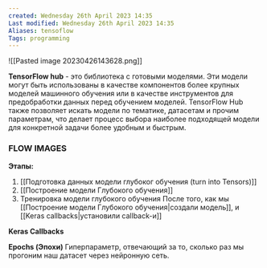 ```yaml
---
created: Wednesday 26th April 2023 14:35
Last modified: Wednesday 26th April 2023 14:35
Aliases: tensoflow
Tags: programming
---
```


![[Pasted image 20230426143628.png]]

**TensorFlow hub** - это библиотека с готовыми моделями. 
Эти модели могут быть использованы в качестве компонентов более крупных моделей машинного обучения или в качестве инструментов для предобработки данных перед обучением моделей. TensorFlow Hub также позволяет искать модели по тематике, датасетам и прочим параметрам, что делает процесс выбора наиболее подходящей модели для конкретной задачи более удобным и быстрым.


### FLOW IMAGES

**Этапы:**
1. [[Подготовка данных модели глубоког обучения (turn into Tensors)]]
2. [[Построение модели Глубокого обучения]]
3. Тренировка модели глубокого обучения
После того, как мы [[Построение модели Глубокого обучения|создали модель]], и [[Keras callbacks|установили callback-и]] 


**Keras Callbacks** 

**Epochs (Эпохи)** 
Гиперпараметр, отвечающий за то, сколько раз мы прогоним наш датасет через нейронную сеть.




